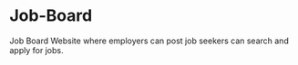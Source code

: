 # Job-Board
 Job Board Website where employers can post  job seekers can  search and apply for jobs.
